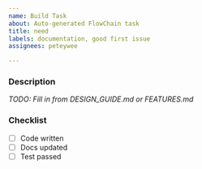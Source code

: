 ```yaml
---
name: Build Task
about: Auto-generated FlowChain task
title: need
labels: documentation, good first issue
assignees: peteywee

---
```


### Description
_TODO: Fill in from DESIGN_GUIDE.md or FEATURES.md_

### Checklist
- [ ] Code written
- [ ] Docs updated
- [ ] Test passed

